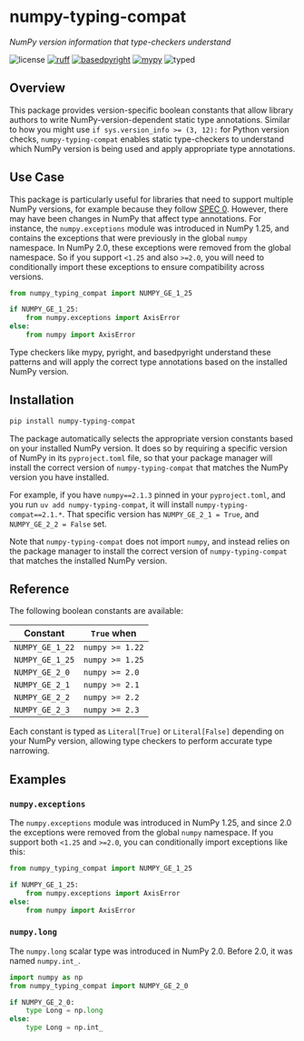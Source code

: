 # numpy-typing-compat

*NumPy version information that type-checkers understand*

![license](https://img.shields.io/github/license/scipy/scipy-stubs?color=violet&style=flat-square)
[![ruff](https://img.shields.io/endpoint?url=https://raw.githubusercontent.com/astral-sh/ruff/main/assets/badge/v2.json)](https://github.com/astral-sh/ruff)
[![basedpyright](https://img.shields.io/badge/basedpyright-checked-42b983)](https://detachhead.github.io/basedpyright)
[![mypy](https://www.mypy-lang.org/static/mypy_badge.svg)](https://github.com/python/mypy)
![typed](https://img.shields.io/pypi/types/scipy-stubs?color=white)

## Overview

This package provides version-specific boolean constants that allow library authors to write
NumPy-version-dependent static type annotations. Similar to how you might use
`if sys.version_info >= (3, 12):` for Python version checks, `numpy-typing-compat` enables static
type-checkers to understand which NumPy version is being used and apply appropriate type annotations.

## Use Case

This package is particularly useful for libraries that need to support multiple NumPy versions, for
example because they follow [SPEC 0](https://scientific-python.org/specs/spec-0000/). However,
there may have been changes in NumPy that affect type annotations. For instance, the
`numpy.exceptions` module was introduced in NumPy 1.25, and contains the exceptions that were
previously in the global `numpy` namespace. In NumPy 2.0, these exceptions were removed from the
global namespace. So if you support `<1.25` and also `>=2.0`, you will need to conditionally import
these exceptions to ensure compatibility across versions.

```python
from numpy_typing_compat import NUMPY_GE_1_25

if NUMPY_GE_1_25:
    from numpy.exceptions import AxisError
else:
    from numpy import AxisError
```

Type checkers like mypy, pyright, and basedpyright understand these patterns and will apply the correct
type annotations based on the installed NumPy version.

## Installation

```bash
pip install numpy-typing-compat
```

The package automatically selects the appropriate version constants based on your installed NumPy
version. It does so by requiring a specific version of NumPy in its `pyproject.toml` file, so that
your package manager will install the correct version of `numpy-typing-compat` that matches the
NumPy version you have installed.

For example, if you have `numpy==2.1.3` pinned in your `pyproject.toml`, and you run
`uv add numpy-typing-compat`, it will install `numpy-typing-compat==2.1.*`. That specific version
has `NUMPY_GE_2_1 = True`, and `NUMPY_GE_2_2 = False` set.

Note that `numpy-typing-compat` does not import `numpy`, and instead relies on the package manager
to install the correct version of `numpy-typing-compat` that matches the installed NumPy version.

## Reference

The following boolean constants are available:

| Constant        | `True` when     |
| --------------- | --------------- |
| `NUMPY_GE_1_22` | `numpy >= 1.22` |
| `NUMPY_GE_1_25` | `numpy >= 1.25` |
| `NUMPY_GE_2_0`  | `numpy >= 2.0`  |
| `NUMPY_GE_2_1`  | `numpy >= 2.1`  |
| `NUMPY_GE_2_2`  | `numpy >= 2.2`  |
| `NUMPY_GE_2_3`  | `numpy >= 2.3`  |

Each constant is typed as `Literal[True]` or `Literal[False]` depending on your NumPy version,
allowing type checkers to perform accurate type narrowing.

## Examples

### `numpy.exceptions`

The `numpy.exceptions` module was introduced in NumPy 1.25, and since 2.0 the exceptions
were removed from the global `numpy` namespace. If you support both `<1.25` and `>=2.0`, you can
conditionally import exceptions like this:

```python
from numpy_typing_compat import NUMPY_GE_1_25

if NUMPY_GE_1_25:
    from numpy.exceptions import AxisError
else:
    from numpy import AxisError
```

### `numpy.long`

The `numpy.long` scalar type was introduced in NumPy 2.0. Before 2.0, it was named `numpy.int_`.

```python
import numpy as np
from numpy_typing_compat import NUMPY_GE_2_0

if NUMPY_GE_2_0:
    type Long = np.long
else:
    type Long = np.int_
```
